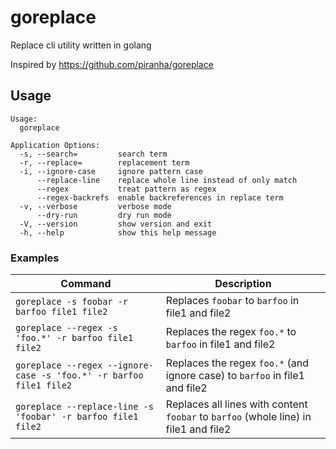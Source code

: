 # goreplace
Replace cli utility written in golang

Inspired by https://github.com/piranha/goreplace

## Usage
```
Usage:
  goreplace

Application Options:
  -s, --search=         search term
  -r, --replace=        replacement term
  -i, --ignore-case     ignore pattern case
      --replace-line    replace whole line instead of only match
      --regex           treat pattern as regex
      --regex-backrefs  enable backreferences in replace term
  -v, --verbose         verbose mode
      --dry-run         dry run mode
  -V, --version         show version and exit
  -h, --help            show this help message
```

### Examples

| Command                                                               | Description                                                                                   |
|-----------------------------------------------------------------------|-----------------------------------------------------------------------------------------------|
| `goreplace -s foobar -r barfoo file1 file2`                           | Replaces `foobar` to `barfoo` in file1 and file2                                              |
| `goreplace --regex -s 'foo.*' -r barfoo file1 file2`                  | Replaces the regex `foo.*` to `barfoo` in file1 and file2                                     |
| `goreplace --regex --ignore-case -s 'foo.*' -r barfoo file1 file2`    | Replaces the regex `foo.*` (and ignore case) to `barfoo` in file1 and file2                   |
| `goreplace --replace-line -s 'foobar' -r barfoo file1 file2`          | Replaces all lines with content `foobar` to `barfoo` (whole line) in file1 and file2          |
